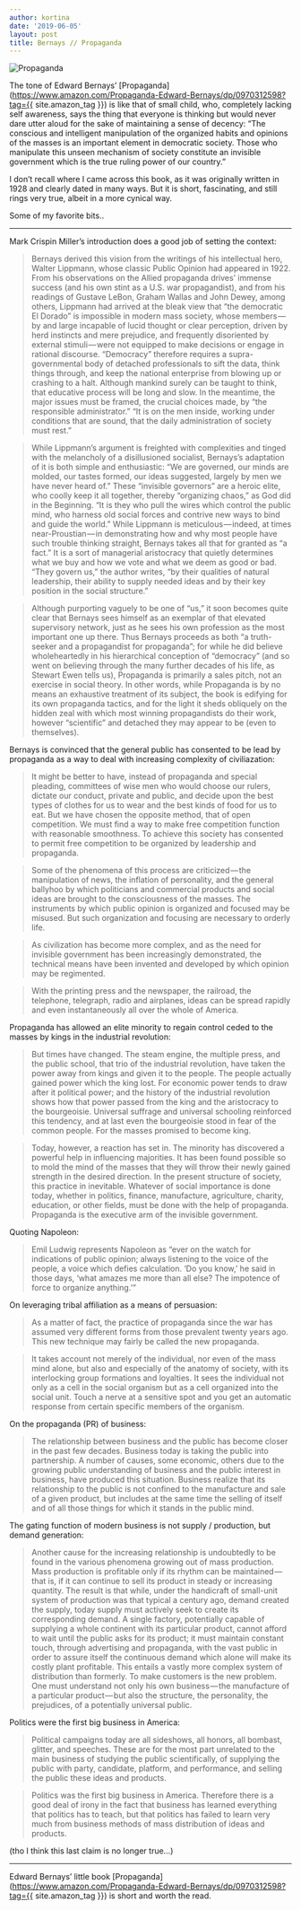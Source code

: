 ```yaml
---
author: kortina
date: '2019-06-05'
layout: post
title: Bernays // Propaganda
---
```


![Propaganda](https://cdn-images-1.medium.com/max/800/0*ySRCjK5ht5EaKaER.jpg)

The tone of Edward Bernays’ [Propaganda](https://www.amazon.com/Propaganda-Edward-Bernays/dp/0970312598?tag={{ site.amazon_tag }}) is like that of small child, who, completely lacking self awareness, says the thing that everyone is thinking but would never dare utter aloud for the sake of maintaining a sense of decency: “The conscious and intelligent manipulation of the organized habits and opinions of the masses is an important element in democratic society. Those who manipulate this unseen mechanism of society constitute an invisible government which is the true ruling power of our country.”

I don’t recall where I came across this book, as it was originally written in 1928 and clearly dated in many ways. But it is short, fascinating, and still rings very true, albeit in a more cynical way.

Some of my favorite bits..

---

Mark Crispin Miller’s introduction does a good job of setting the context:

> Bernays derived this vision from the writings of his intellectual hero, Walter Lippmann, whose classic Public Opinion had appeared in 1922. From his observations on the Allied propaganda drives’ immense success (and his own stint as a U.S. war propagandist), and from his readings of Gustave LeBon, Graham Wallas and John Dewey, among others, Lippmann had arrived at the bleak view that “the democratic El Dorado” is impossible in modern mass society, whose members — by and large incapable of lucid thought or clear perception, driven by herd instincts and mere prejudice, and frequently disoriented by external stimuli — were not equipped to make decisions or engage in rational discourse. “Democracy” therefore requires a supra-governmental body of detached professionals to sift the data, think things through, and keep the national enterprise from blowing up or crashing to a halt. Although mankind surely can be taught to think, that educative process will be long and slow. In the meantime, the major issues must be framed, the crucial choices made, by “the responsible administrator.” “It is on the men inside, working under conditions that are sound, that the daily administration of society must rest.”

> While Lippmann’s argument is freighted with complexities and tinged with the melancholy of a disillusioned socialist, Bernays’s adaptation of it is both simple and enthusiastic: “We are governed, our minds are molded, our tastes formed, our ideas suggested, largely by men we have never heard of.” These “invisible governors” are a heroic elite, who coolly keep it all together, thereby “organizing chaos,” as God did in the Beginning. “It is they who pull the wires which control the public mind, who harness old social forces and contrive new ways to bind and guide the world.” While Lippmann is meticulous — indeed, at times near-Proustian — in demonstrating how and why most people have such trouble thinking straight, Bernays takes all that for granted as “a fact.” It is a sort of managerial aristocracy that quietly determines what we buy and how we vote and what we deem as good or bad. “They govern us,” the author writes, “by their qualities of natural leadership, their ability to supply needed ideas and by their key position in the social structure.”

> Although purporting vaguely to be one of “us,” it soon becomes quite clear that Bernays sees himself as an exemplar of that elevated supervisory network, just as he sees his own profession as the most important one up there. Thus Bernays proceeds as both “a truth-seeker and a propagandist for propaganda”; for while he did believe wholeheartedly in his hierarchical conception of “democracy” (and so went on believing through the many further decades of his life, as Stewart Ewen tells us), Propaganda is primarily a sales pitch, not an exercise in social theory. In other words, while Propaganda is by no means an exhaustive treatment of its subject, the book is edifying for its own propaganda tactics, and for the light it sheds obliquely on the hidden zeal with which most winning propagandists do their work, however “scientific” and detached they may appear to be (even to themselves).

Bernays is convinced that the general public has consented to be lead by propaganda as a way to deal with increasing complexity of civiliazation:

> It might be better to have, instead of propaganda and special pleading, committees of wise men who would choose our rulers, dictate our conduct, private and public, and decide upon the best types of clothes for us to wear and the best kinds of food for us to eat. But we have chosen the opposite method, that of open competition. We must find a way to make free competition function with reasonable smoothness. To achieve this society has consented to permit free competition to be organized by leadership and propaganda.

> Some of the phenomena of this process are criticized — the manipulation of news, the inflation of personality, and the general ballyhoo by which politicians and commercial products and social ideas are brought to the consciousness of the masses. The instruments by which public opinion is organized and focused may be misused. But such organization and focusing are necessary to orderly life.

> As civilization has become more complex, and as the need for invisible government has been increasingly demonstrated, the technical means have been invented and developed by which opinion may be regimented.

> With the printing press and the newspaper, the railroad, the telephone, telegraph, radio and airplanes, ideas can be spread rapidly and even instantaneously all over the whole of America.

Propaganda has allowed an elite minority to regain control ceded to the masses by kings in the industrial revolution:

> But times have changed. The steam engine, the multiple press, and the public school, that trio of the industrial revolution, have taken the power away from kings and given it to the people. The people actually gained power which the king lost. For economic power tends to draw after it political power; and the history of the industrial revolution shows how that power passed from the king and the aristocracy to the bourgeoisie. Universal suffrage and universal schooling reinforced this tendency, and at last even the bourgeoisie stood in fear of the common people. For the masses promised to become king.

> Today, however, a reaction has set in. The minority has discovered a powerful help in influencing majorities. It has been found possible so to mold the mind of the masses that they will throw their newly gained strength in the desired direction. In the present structure of society, this practice in inevitable. Whatever of social importance is done today, whether in politics, finance, manufacture, agriculture, charity, education, or other fields, must be done with the help of propaganda. Propaganda is the executive arm of the invisible government.

Quoting Napoleon:

> Emil Ludwig represents Napoleon as “ever on the watch for indications of public opinion; always listening to the voice of the people, a voice which defies calculation. ‘Do you know,’ he said in those days, ‘what amazes me more than all else? The impotence of force to organize anything.’”

On leveraging tribal affiliation as a means of persuasion:

> As a matter of fact, the practice of propaganda since the war has assumed very different forms from those prevalent twenty years ago. This new technique may fairly be called the new propaganda.

> It takes account not merely of the individual, nor even of the mass mind alone, but also and especially of the anatomy of society, with its interlocking group formations and loyalties. It sees the individual not only as a cell in the social organism but as a cell organized into the social unit. Touch a nerve at a sensitive spot and you get an automatic response from certain specific members of the organism.

On the propaganda (PR) of business:

> The relationship between business and the public has become closer in the past few decades. Business today is taking the public into partnership. A number of causes, some economic, others due to the growing public understanding of business and the public interest in business, have produced this situation. Business realize that its relationship to the public is not confined to the manufacture and sale of a given product, but includes at the same time the selling of itself and of all those things for which it stands in the public mind.

The gating function of modern business is not supply / production, but demand generation:

> Another cause for the increasing relationship is undoubtedly to be found in the various phenomena growing out of mass production. Mass production is profitable only if its rhythm can be maintained — that is, if it can continue to sell its product in steady or increasing quantity. The result is that while, under the handicraft of small-unit system of production was that typical a century ago, demand created the supply, today supply must actively seek to create its corresponding demand. A single factory, potentially capable of supplying a whole continent with its particular product, cannot afford to wait until the public asks for its product; it must maintain constant touch, through advertising and propaganda, with the vast public in order to assure itself the continuous demand which alone will make its costly plant profitable. This entails a vastly more complex system of distribution than formerly. To make customers is the new problem. One must understand not only his own business — the manufacture of a particular product — but also the structure, the personality, the prejudices, of a potentially universal public.

Politics were the first big business in America:

> Political campaigns today are all sideshows, all honors, all bombast, glitter, and speeches. These are for the most part unrelated to the main business of studying the public scientifically, of supplying the public with party, candidate, platform, and performance, and selling the public these ideas and products.

> Politics was the first big business in America. Therefore there is a good deal of irony in the fact that business has learned everything that politics has to teach, but that politics has failed to learn very much from business methods of mass distribution of ideas and products.

(tho I think this last claim is no longer true…)

---

Edward Bernays’ little book [Propaganda](https://www.amazon.com/Propaganda-Edward-Bernays/dp/0970312598?tag={{ site.amazon_tag }}) is short and worth the read.